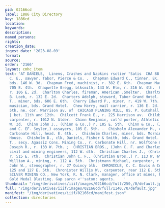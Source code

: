 ```yaml
---
pid: 02166cd
label: 1886 City Directory
key: 1886cd
location: 
keywords: 
description: 
named_persons: 
rights: 
creation_date: 
ingest_date: '2023-08-09'
format: 
source: 
order: '2166'
layout: cmhc_item
text: 'AT DANIELS,  Linens, Crashes and Napkins rsctier "Satis  CHA 88 CHR        Chapman
  C. E., sawyer, Tabor, Pierce & Co. .  Chapman Edward C., tinner, EK. H. Biggers,
  bds. 146 W. 3d.  Chapman Fred, machinist, r. 382 E. 6th.  Chapman Mary Mrs., r.
  705 E. 4th.  Chaquette Gregg, blksmith, 143 W. Elm, r. 316 W. 4th.  Charles Milton,
  r. 106 E, 2d.  Charlton Charles, fireman, American .Smelter.  Charlton Thomas, barkpr,
  B. Loeb, r. 132 E. 2d.  Charters Adolph, steward, Tabor Grand Hotel.  Cheney James
  T., miner, bds. 606 E. 6th.  Cherry Edward P., miner, r. 419 W. 7th.  Chew Frank,
  musician, bds. Grand Hotel.  Chew Harry, mail carrier, r. 136 E. 2d.  Chicago Block,
  5th, ne. cor. Warrison av. of  CHICAGO PLANING MILL, 8S. P. Gutshall, propr, Poplar,
  | bet. 11th and 12th.  Chilcott Frank E., r. 225 Harrison av.  Childs George D.,
  carpenter, r. 1012 N. Alder.  Chinn Benjamin, col’d porter, Athletic Club, r. 219
  W. 3d.  Chinn John J., (Chinn & Co.,) r. 105 E. 5th.  Chinn & Co., (J. J. Chinn
  and C. EF. Seyler,) assayers, 105 E. 5th. .  Chisholm Alexander M., carpenter, r.
  Carbonate Hill, head. E. 4th. .  Chisholm Charles, miner, bds. Morning Star Boarding
  House.  Chisholm D., clk, Daniels, Fisher & Smith, bds. Grand Hotel.  Chollar Thomas
  T., secy. Agassiz Cons. Mining Co., r. Carbonate Hill, nr. Wolftone mine.  Chrisman
  Joseph R., r. 133 W. 7th. ;  CHRISTIAN BROS., (John C. F. and Charles J. Christian,)
  civil and mining engineers, 112 W. dth.  Christian Charles J., (Christian Bros.,)
  r. 515 E. 7th.  Christian John C. F., (Christian Bros.,) r. 113 W. 6th.  Christian
  William A., mining, r. 112 W. 5th.  Christmann Michael, carpenter, r. 328 E. 10th.  Christy
  John W., stenographer, r. 27 Quincy blk.  CHRONICLE, C. C. Davis & Co., proprs,
  125 and 127 E. 5th.  Chronister Willis W., carpenter, rear 112 E. 5th.  CHRYSOLITE
  SILVER MINING CO., New York, R. N. Clark, manager, office at mines, head E. 12th.  The
  Gold Medal Blasting. Gap sarcn <''saton: agents.    '
thumbnail: "/img/derivatives/iiif/images/02166cd/full/250,/0/default.jpg"
full: "/img/derivatives/iiif/images/02166cd/full/1140,/0/default.jpg"
manifest: "/img/derivatives/iiif/02166cd/manifest.json"
collection: directories
---
```

